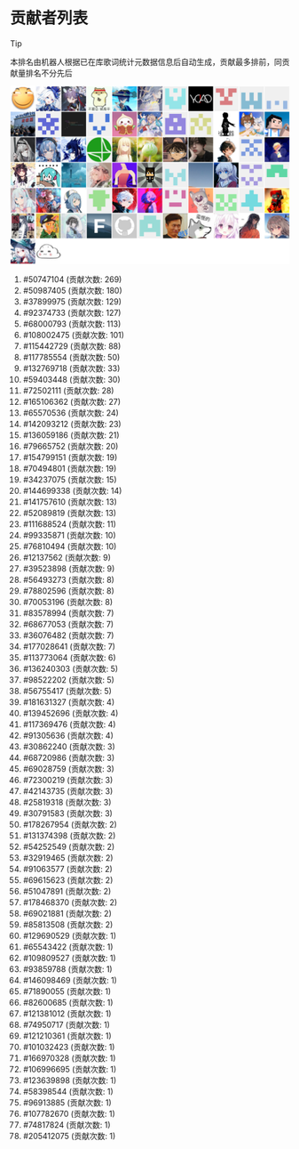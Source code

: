 # 贡献者列表

> [!TIP]
> 本排名由机器人根据已在库歌词统计元数据信息后自动生成，贡献最多排前，同贡献量排名不分先后

![贡献者头像画廊](./CONTRIBUTORS.svg)

1. #50747104 (贡献次数: 269)
2. #50987405 (贡献次数: 180)
3. #37899975 (贡献次数: 129)
4. #92374733 (贡献次数: 127)
5. #68000793 (贡献次数: 113)
6. #108002475 (贡献次数: 101)
7. #115442729 (贡献次数: 88)
8. #117785554 (贡献次数: 50)
9. #132769718 (贡献次数: 33)
10. #59403448 (贡献次数: 30)
11. #72502111 (贡献次数: 28)
12. #165106362 (贡献次数: 27)
13. #65570536 (贡献次数: 24)
14. #142093212 (贡献次数: 23)
15. #136059186 (贡献次数: 21)
16. #79665752 (贡献次数: 20)
17. #154799151 (贡献次数: 19)
18. #70494801 (贡献次数: 19)
19. #34237075 (贡献次数: 15)
20. #144699338 (贡献次数: 14)
21. #141757610 (贡献次数: 13)
22. #52089819 (贡献次数: 13)
23. #111688524 (贡献次数: 11)
24. #99335871 (贡献次数: 10)
25. #76810494 (贡献次数: 10)
26. #12137562 (贡献次数: 9)
27. #39523898 (贡献次数: 9)
28. #56493273 (贡献次数: 8)
29. #78802596 (贡献次数: 8)
30. #70053196 (贡献次数: 8)
31. #83578994 (贡献次数: 7)
32. #68677053 (贡献次数: 7)
33. #36076482 (贡献次数: 7)
34. #177028641 (贡献次数: 7)
35. #113773064 (贡献次数: 6)
36. #136240303 (贡献次数: 5)
37. #98522202 (贡献次数: 5)
38. #56755417 (贡献次数: 5)
39. #181631327 (贡献次数: 4)
40. #139452696 (贡献次数: 4)
41. #117369476 (贡献次数: 4)
42. #91305636 (贡献次数: 4)
43. #30862240 (贡献次数: 3)
44. #68720986 (贡献次数: 3)
45. #69028759 (贡献次数: 3)
46. #72300219 (贡献次数: 3)
47. #42143735 (贡献次数: 3)
48. #25819318 (贡献次数: 3)
49. #30791583 (贡献次数: 3)
50. #178267954 (贡献次数: 2)
51. #131374398 (贡献次数: 2)
52. #54252549 (贡献次数: 2)
53. #32919465 (贡献次数: 2)
54. #91063577 (贡献次数: 2)
55. #69615623 (贡献次数: 2)
56. #51047891 (贡献次数: 2)
57. #178468370 (贡献次数: 2)
58. #69021881 (贡献次数: 2)
59. #85813508 (贡献次数: 2)
60. #129690529 (贡献次数: 1)
61. #65543422 (贡献次数: 1)
62. #109809527 (贡献次数: 1)
63. #93859788 (贡献次数: 1)
64. #146098469 (贡献次数: 1)
65. #71890055 (贡献次数: 1)
66. #82600685 (贡献次数: 1)
67. #121381012 (贡献次数: 1)
68. #74950717 (贡献次数: 1)
69. #121210361 (贡献次数: 1)
70. #101032423 (贡献次数: 1)
71. #166970328 (贡献次数: 1)
72. #106996695 (贡献次数: 1)
73. #123639898 (贡献次数: 1)
74. #58398544 (贡献次数: 1)
75. #96913885 (贡献次数: 1)
76. #107782670 (贡献次数: 1)
77. #74817824 (贡献次数: 1)
78. #205412075 (贡献次数: 1)
